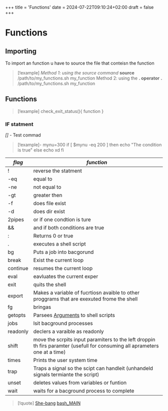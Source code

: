 +++
title = 'Functions'
date = 2024-07-22T09:10:24+02:00
draft = false
+++

# Functions 

## Importing 
To import an function u have to source the file that conteisn the function 
>[!example]
>  *Method 1: using the source command*
**source** /path/to/my_functions.sh
my_function
>Method 2: using the **. operator** 
>**.** /path/to/my_functions.sh 
>my_function

## Functions 
>[!example]
>check_exit_status(){
>function
>}

### IF statment

*[]* - Test commad
>[!example]-
>mynu=300
if [ $mynu -eq 200 ]
then
  echo "The condition is true"
else
  echo xd
fi



| *flag*   | *function*                                                                                                                  |
| -------- | --------------------------------------------------------------------------------------------------------------------------- |
| !        | reverse the statment                                                                                                        |
| -eq      | equal to                                                                                                                    |
| -ne      | not equal to                                                                                                                |
| -gt      | greater then                                                                                                                |
| -f       | does file exist                                                                                                             |
| -d       | does dir exist                                                                                                              |
| 2pipes   | or if one condtion is ture                                                                                                  |
| &&       | and if both conditions are true                                                                                             |
| :        | Returns 0 or true                                                                                                           |
| .        | executes a shell script                                                                                                     |
| bg       | Puts a job into bacgorund                                                                                                   |
| break    | Exist the current loop                                                                                                      |
| continue | resumes the current loop                                                                                                    |
| eval     | eavluates the current exper                                                                                                 |
| exit     | quits the shell                                                                                                             |
| export   | Makes a variable of fucrtiosn avaible to other proggrams that are exexuted frome the shell                                  |
| fg       | bringas                                                                                                                     |
| getopts  | Parsees [Arguments](/obisdian_ntoes/scriptss/Arguments.md) to shell scripts                                                                                      |
| jobs     | lsit bacground processes                                                                                                    |
| readonly | declers a varaible as readonly                                                                                              |
| shift    | move the scrpits input paramiters to the left droppin th firs paramter (usefull for consuming all aprameters one at a time) |
| times    | Prints the user system time                                                                                                 |
| trap     | Traps a signal so the scipt can handleit (unhandeld signals termiante the script)                                           |
| unset    | deletes values from variables or funtion                                                                                    |
| wait     | waits for a bacground process to complete                                                                                                                             |

>[!quote] [She-bang](/obisdian_ntoes/scriptss/She-bang.md) [bash_MAIN](/obisdian_ntoes/notes_obsidian/Linux/commands/bash_MAIN.md)